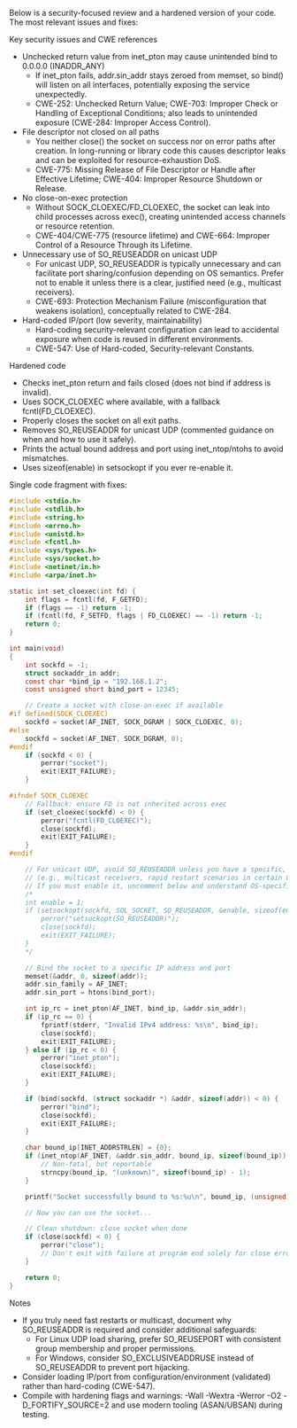 Below is a security-focused review and a hardened version of your code. The most relevant issues and fixes:

Key security issues and CWE references
- Unchecked return value from inet_pton may cause unintended bind to 0.0.0.0 (INADDR_ANY)
  - If inet_pton fails, addr.sin_addr stays zeroed from memset, so bind() will listen on all interfaces, potentially exposing the service unexpectedly.
  - CWE-252: Unchecked Return Value; CWE-703: Improper Check or Handling of Exceptional Conditions; also leads to unintended exposure (CWE-284: Improper Access Control).
- File descriptor not closed on all paths
  - You neither close() the socket on success nor on error paths after creation. In long-running or library code this causes descriptor leaks and can be exploited for resource-exhaustion DoS.
  - CWE-775: Missing Release of File Descriptor or Handle after Effective Lifetime; CWE-404: Improper Resource Shutdown or Release.
- No close-on-exec protection
  - Without SOCK_CLOEXEC/FD_CLOEXEC, the socket can leak into child processes across exec(), creating unintended access channels or resource retention.
  - CWE-404/CWE-775 (resource lifetime) and CWE-664: Improper Control of a Resource Through its Lifetime.
- Unnecessary use of SO_REUSEADDR on unicast UDP
  - For unicast UDP, SO_REUSEADDR is typically unnecessary and can facilitate port sharing/confusion depending on OS semantics. Prefer not to enable it unless there is a clear, justified need (e.g., multicast receivers).
  - CWE-693: Protection Mechanism Failure (misconfiguration that weakens isolation), conceptually related to CWE-284.
- Hard-coded IP/port (low severity, maintainability)
  - Hard-coding security-relevant configuration can lead to accidental exposure when code is reused in different environments.
  - CWE-547: Use of Hard-coded, Security-relevant Constants.

Hardened code
- Checks inet_pton return and fails closed (does not bind if address is invalid).
- Uses SOCK_CLOEXEC where available, with a fallback fcntl(FD_CLOEXEC).
- Properly closes the socket on all exit paths.
- Removes SO_REUSEADDR for unicast UDP (commented guidance on when and how to use it safely).
- Prints the actual bound address and port using inet_ntop/ntohs to avoid mismatches.
- Uses sizeof(enable) in setsockopt if you ever re-enable it.

Single code fragment with fixes:

```c
#include <stdio.h>
#include <stdlib.h>
#include <string.h>
#include <errno.h>
#include <unistd.h>
#include <fcntl.h>
#include <sys/types.h>
#include <sys/socket.h>
#include <netinet/in.h>
#include <arpa/inet.h>

static int set_cloexec(int fd) {
    int flags = fcntl(fd, F_GETFD);
    if (flags == -1) return -1;
    if (fcntl(fd, F_SETFD, flags | FD_CLOEXEC) == -1) return -1;
    return 0;
}

int main(void)
{
    int sockfd = -1;
    struct sockaddr_in addr;
    const char *bind_ip = "192.168.1.2";
    const unsigned short bind_port = 12345;

    // Create a socket with close-on-exec if available
#if defined(SOCK_CLOEXEC)
    sockfd = socket(AF_INET, SOCK_DGRAM | SOCK_CLOEXEC, 0);
#else
    sockfd = socket(AF_INET, SOCK_DGRAM, 0);
#endif
    if (sockfd < 0) {
        perror("socket");
        exit(EXIT_FAILURE);
    }

#ifndef SOCK_CLOEXEC
    // Fallback: ensure FD is not inherited across exec
    if (set_cloexec(sockfd) < 0) {
        perror("fcntl(FD_CLOEXEC)");
        close(sockfd);
        exit(EXIT_FAILURE);
    }
#endif

    // For unicast UDP, avoid SO_REUSEADDR unless you have a specific, justified need
    // (e.g., multicast receivers, rapid restart scenarios in certain OSes).
    // If you must enable it, uncomment below and understand OS-specific semantics.
    /*
    int enable = 1;
    if (setsockopt(sockfd, SOL_SOCKET, SO_REUSEADDR, &enable, sizeof(enable)) < 0) {
        perror("setsockopt(SO_REUSEADDR)");
        close(sockfd);
        exit(EXIT_FAILURE);
    }
    */

    // Bind the socket to a specific IP address and port
    memset(&addr, 0, sizeof(addr));
    addr.sin_family = AF_INET;
    addr.sin_port = htons(bind_port);

    int ip_rc = inet_pton(AF_INET, bind_ip, &addr.sin_addr);
    if (ip_rc == 0) {
        fprintf(stderr, "Invalid IPv4 address: %s\n", bind_ip);
        close(sockfd);
        exit(EXIT_FAILURE);
    } else if (ip_rc < 0) {
        perror("inet_pton");
        close(sockfd);
        exit(EXIT_FAILURE);
    }

    if (bind(sockfd, (struct sockaddr *) &addr, sizeof(addr)) < 0) {
        perror("bind");
        close(sockfd);
        exit(EXIT_FAILURE);
    }

    char bound_ip[INET_ADDRSTRLEN] = {0};
    if (inet_ntop(AF_INET, &addr.sin_addr, bound_ip, sizeof(bound_ip)) == NULL) {
        // Non-fatal, but reportable
        strncpy(bound_ip, "(unknown)", sizeof(bound_ip) - 1);
    }

    printf("Socket successfully bound to %s:%u\n", bound_ip, (unsigned)ntohs(addr.sin_port));

    // Now you can use the socket...

    // Clean shutdown: close socket when done
    if (close(sockfd) < 0) {
        perror("close");
        // Don't exit with failure at program end solely for close error
    }

    return 0;
}
```

Notes
- If you truly need fast restarts or multicast, document why SO_REUSEADDR is required and consider additional safeguards:
  - For Linux UDP load sharing, prefer SO_REUSEPORT with consistent group membership and proper permissions.
  - For Windows, consider SO_EXCLUSIVEADDRUSE instead of SO_REUSEADDR to prevent port hijacking.
- Consider loading IP/port from configuration/environment (validated) rather than hard-coding (CWE-547).
- Compile with hardening flags and warnings: -Wall -Wextra -Werror -O2 -D_FORTIFY_SOURCE=2 and use modern tooling (ASAN/UBSAN) during testing.